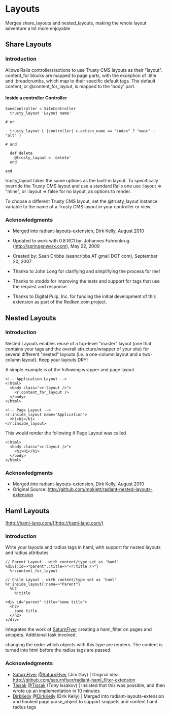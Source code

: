 # Layouts

Merges share_layouts and nested_layouts, making the whole layout adventure a lot more enjoyable

## Share Layouts

### Introduction

Allows Rails controllers/actions to use Trusty CMS layouts as their "layout".
content_for blocks are mapped to page parts, with the exception of :title and
:breadcrumbs, which map to their specific default tags. The default content, 
or @content_for_layout, is mapped to the 'body' part.

#### Inside a controller Controller

    SomeController < SiteController
      trusty_layout 'Layout name'

    # or

      trusty_layout { |controller| c.action_name == "index" ? "main" : "alt" }
    
    # and
    
      def delete
        @trusty_layout = 'delete'
      end
      
    end

trusty_layout takes the same options as the built-in layout.  To specifically
override the Trusty CMS layout and use a standard Rails one use 
:layout => "mine", or :layout => false for no layout, as options to render.

To choose a different Trusty CMS layout, set the @trusty_layout instance 
variable to the name of a Trusty CMS layout in your controller or view.

### Acknowledgments

* Merged into radiant-layouts-extension, Dirk Kelly, August 2010
* Updated to work with 0.8 RC1 by: Johannes Fahrenkrug (http://springenwerk.com), May 22, 2009
* Created by: Sean Cribbs (seancribbs AT gmail DOT com), September 20, 2007

* Thanks to John Long for clarifying and simplifying the process for me!
* Thanks to xtoddx for improving the tests and support for tags that use the  request and response.
* Thanks to Digital Pulp, Inc. for funding the initial development of this extension as part of the Redken.com project.

## Nested Layouts

### Introduction

Nested Layouts enables reuse of a top-level "master" layout (one that contains your <html> tags and the overall
structure/wrapper of your site) for several different "nested" layouts (i.e. a one-column layout and a
two-column layout).  Keep your layouts DRY!

A simple example is of the following wrapper and page layout

    <!-- Application Layout -->
    <!html>
      <body class="<r:layout />">
        <r:content_for_layout />
      </body>
    </html>
    
    <!-- Page Layout -->
    <r:inside_layout name='Application'>
      <h1>Hi</h1>
    </r:inside_layout>
    
This would render the following if Page Layout was called

    <!html>
      <body class="<r:layout />">
        <h1>Hi</h1>
      </body>
    </html>
    
### Acknowledgments

* Merged into radiant-layouts-extension, Dirk Kelly, August 2010
* Original Source: http://github.com/moklett/radiant-nested-layouts-extension

## Haml Layouts

[http://haml-lang.com/](http://haml-lang.com/)

### Introduction

Write your layouts and radius tags in haml, with support for nested layouts and radius attributes

    // Parent Layout - with content/type set as 'haml'
    %div{:id=>"parent",:title=>"<r:title />"}
      %r:content_for_layout
      
    // Child Layout - with content/type set as 'haml'
    %r:inside_layout{:name=>"Parent"}
      %h2
        %:title

    <div id="parent" title="some title">
      <h2>
        some title
      </h2>
    </div>
        
Integrates the work of [SaturnFlyer](http://github.com/saturnflyer) creating a haml_filter on pages and snippets. Additional task involved.

changing the order which objects with this type are renders. The content is turned into html before the 
radius tags are passed.

### Acknowledgments

* [SaturnFlyer](http://github.com/saturnflyer) [@SaturnFlyer](http://twitter.com/saturnflyer) (Jim Gay)  | Original idea http://github.com/saturnflyer/radiant-haml_filter-extension
* [Tissak](http://github.com/tissak) [@Tissak](http://twitter.com/tissak) (Tony Issakov)  | Insisted that this was possible, and then wrote up an implementation in 10 minutes
* [DirkKelly](http://github.com/dirkkelly) [@DirkKelly](http://twitter.com/dirkkelly) (Dirk Kelly) | Merged into radiant-layouts-extension and hooked page parse_object to support snippets and content haml radius tags